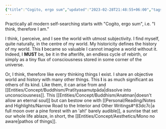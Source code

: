 ```yaml
---
{"title":"Cogito, ergo sum","updated":"2023-02-28T21:48:55+06:00","tags":["philosophy"],"created":"2022-05-02T20:36:00+06:00","location":"Badda, Dhaka","dg-publish":true,"dg-note-icon":2,"dg-path":"Musings/Cogito, ergo sum.md","permalink":"/musings/cogito-ergo-sum/","dgPassFrontmatter":true,"noteIcon":2}
---
```


Practically all modern self-searching starts with "Cogito, ergo sum", i.e. "I think, therefore I am."

I think, I perceive, and I see the world with utmost subjectivity. I find myself, quite naturally, in the centre of my world. My historicity defines the history of my world. This **I** became so valuable I cannot imagine a world without it. Indeed, I **MUST** be, be it in the afterlife, an endless cycle of rebirth, or simply as a tiny flux of consciousness stored in some corner of the universe.

Or, I think, therefore like every thinking things I exist. I share an objective world and history with many other things. This **I** is as much significant as others of its kind. Like them, it can arise from and [[Entities/Concept/Buddhism/Pratītyasamutpāda\|dissolve into unconsciousness]]. This [[Entities/Concept/Buddhism/Anatman\|doesn't allow an eternal soul]] but can bestow one with [[Personal/Reading/Notes and Highlights/Narrow Road to the Interior and Other Writings#^83dc7c\|a full moon over a pine forest with an 'ah!' barely audible]], a sunrise that set our whole life ablaze, in short, the [[Entities/Concept/Aesthetics/Mono no aware\|pathos of things]].